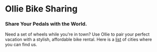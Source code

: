 <html>
<head>
  <title>Ollie Bike Sharing</title>
  <meta charset="utf-8"/>
  <link rel="stylesheet" type="text/css" href="main.css">
</head>
<body>
  <h1>Ollie Bike Sharing</h1>
  <h3>Share Your Pedals with the World.</h3>
  <p>Need a set of wheels while you're in town? Use Ollie to pair your perfect vacation with a stylish, affordable bike rental. Here is a <a href="cities.html">list</a> of cities where you can find us.</p>

</body>
</html>

